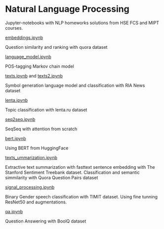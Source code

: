 # Natural Language Processing
Jupyter-notebooks with NLP homeworks solutions from HSE FCS and MIPT courses.


[embeddings.ipynb](https://github.com/care1e55/NLP/blob/master/embeddings.ipynb)

Question similarity and ranking with quora dataset


[language_model.ipynb](https://github.com/care1e55/NLP/blob/master/language_model.ipynb)

POS-tagging Markov chain model


[texts.ipynb](https://github.com/care1e55/NLP/blob/master/texts.ipynb) and 
[texts2.ipynb](https://github.com/care1e55/NLP/blob/master/texts2.ipynb)

Symbol generation language model and classification with RIA News dataset


[lenta.ipynb](https://github.com/care1e55/NLP/blob/master/lenta.ipynb)

Topic classification with lenta.ru dataset


[seq2seq.ipynb](https://github.com/care1e55/NLP/blob/master/seq2seq.ipynb)

SeqSeq with attention from scratch


[bert.ipynb](https://github.com/care1e55/NLP/blob/master/bert.ipynb)

Using BERT from HuggingFace


[texts_ummarization.ipynb](https://github.com/care1e55/NLP/blob/master/texts_ummarization.ipynb)

Extractive text summarization with fasttext sentence embedding with The Stanford Sentiment Treebank dataset. 
Classification and semantic simmilarity with Quora Question Pairs dataset


[signal_processing.ipynb](https://github.com/care1e55/NLP/blob/master/signal_processing.ipynb)

Binary Gender speech classification with TIMIT dataset. Using fine tunning ResNet50 and augmentations.


[qa.ipynb](https://github.com/care1e55/NLP/blob/master/qa.ipynb)

Question Answering with BoolQ dataset
